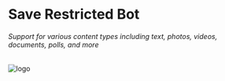 # Save Restricted Bot
###### Support for various content types including text, photos, videos, documents, polls, and more


![logo](https://graph.org/file/b58344f95e9ad896ba248.jpg)

